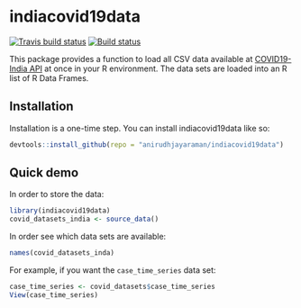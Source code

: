 # indiacovid19data

<!-- badges: start -->
[![Travis build status](https://api.travis-ci.org/anirudhjayaraman/indiacovid19data.svg?branch=master)](https://travis-ci.org/github/anirudhjayaraman/indiacovid19data)
[![Build status](https://ci.appveyor.com/api/projects/status/r66r2qbm5o1kco26/branch/master?svg=true)](https://ci.appveyor.com/project/anirudhjayaraman/indiacovid19data-x19vb/branch/master)
<!-- badges: end -->


This package provides a function to load all CSV data available  at 
[COVID19-India API](https://api.covid19india.org/) at once in your R environment.
The data sets are loaded into an R list of R Data Frames.

## Installation

Installation is a one-time step. You can install indiacovid19data like so:

``` r
devtools::install_github(repo = "anirudhjayaraman/indiacovid19data")
```

## Quick demo

In order to store the data:

``` r
library(indiacovid19data)
covid_datasets_india <- source_data()
```

In order see which data sets are available:
```r
names(covid_datasets_inda)
```

For example, if you want the `case_time_series` data set:
```r
case_time_series <- covid_datasets$case_time_series
View(case_time_series)
```

